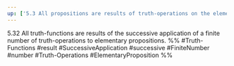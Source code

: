 ```yaml
---
up: ['5.3 All propositions are results of truth-operations on the elementary propositions.']
---
```

5.32 All truth-functions are results of the successive application of a finite number of truth-operations to elementary propositions.
%%
#Truth-Functions #result #SuccessiveApplication #successive #FiniteNumber #number #Truth-Operations #ElementaryProposition %%